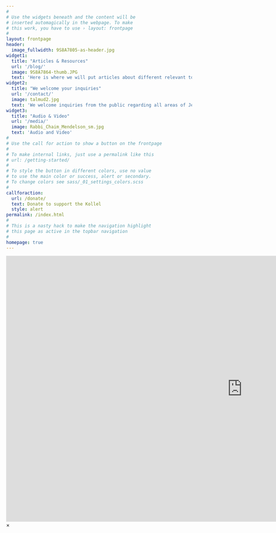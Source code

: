 ```yaml
---
#
# Use the widgets beneath and the content will be
# inserted automagically in the webpage. To make
# this work, you have to use › layout: frontpage
#
layout: frontpage
header:
  image_fullwidth: 9S8A7805-as-header.jpg
widget1:
  title: "Articles & Resources"
  url: '/blog/'
  image: 9S8A7864-thumb.JPG
  text: 'Here is where we will put articles about different relevant topics'
widget2:
  title: "We welcome your inquiries"
  url: '/contact/'
  image: talmud2.jpg
  text: 'We welcome inquiries from the public regarding all areas of Jewish business law.'
widget3:
  title: "Audio & Video"
  url: '/media/'
  image: Rabbi_Chaim_Mendelson_sm.jpg
  text: 'Audio and Video'
#
# Use the call for action to show a button on the frontpage
#
# To make internal links, just use a permalink like this
# url: /getting-started/
#
# To style the button in different colors, use no value
# to use the main color or success, alert or secondary.
# To change colors see sass/_01_settings_colors.scss
#
callforaction:
  url: /donate/
  text: Donate to support the Kollel
  style: alert
permalink: /index.html
#
# This is a nasty hack to make the navigation highlight
# this page as active in the topbar navigation
#
homepage: true
---
```

<div id="videoModal" class="reveal-modal large" data-reveal="">
  <div class="flex-video widescreen vimeo" style="display: block;">
    <iframe width="1280" height="720" src="https://www.youtube.com/embed/3b5zCFSmVvU" frameborder="0" allowfullscreen></iframe>
  </div>
  <a class="close-reveal-modal">&#215;</a>
</div>
